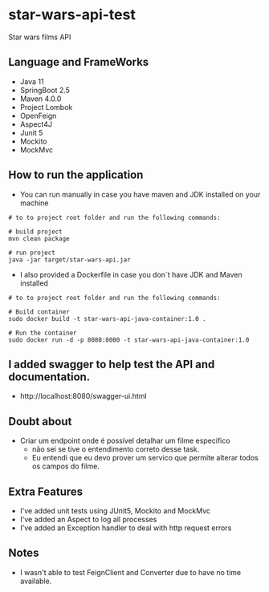 # star-wars-api-test
Star wars films API

## Language and FrameWorks
- Java 11
- SpringBoot 2.5
- Maven 4.0.0
- Project Lombok
- OpenFeign
- Aspect4J
- Junit 5
- Mockito
- MockMvc

## How to run the application
- You can run manually in case you have maven and JDK installed on your machine
```
# to to project root folder and run the following commands:

# build project
mvn clean package

# run project
java -jar target/star-wars-api.jar
``` 

- I also provided a Dockerfile in case you don`t have JDK and Maven installed
```
# to to project root folder and run the following commands:

# Build container
sudo docker build -t star-wars-api-java-container:1.0 .

# Run the container
sudo docker run -d -p 8080:8080 -t star-wars-api-java-container:1.0
```

## I added swagger to help test the API and documentation.
- http://localhost:8080/swagger-ui.html

## Doubt about
- Criar um endpoint onde é possível detalhar um filme especifico
  - não sei se tive o entendimento correto desse task.
  - Eu entendi que eu devo prover um servico que permite alterar todos os campos do filme.

## Extra Features
- I've added unit tests using JUnit5, Mockito and MockMvc
- I've added an Aspect to log all processes
- I've added an Exception handler to deal with http request errors

## Notes
- I wasn't able to test FeignClient and Converter due to have no time available.